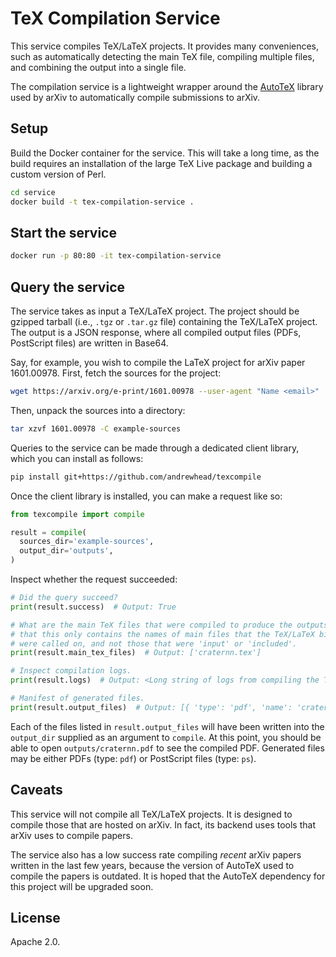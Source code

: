 # TeX Compilation Service

This service compiles TeX/LaTeX projects. It provides many conveniences, such as 
automatically detecting the main TeX file, compiling multiple files, and 
combining the output into a single file.

The compilation service is a lightweight wrapper around the 
[AutoTeX](https://metacpan.org/pod/TeX::AutoTeX) library used by arXiv to 
automatically compile submissions to arXiv.

## Setup

Build the Docker container for the service. This will take a long time, as the 
build requires an installation of the large TeX Live package and building a 
custom version of Perl.

```bash
cd service
docker build -t tex-compilation-service .
```

## Start the service

```bash
docker run -p 80:80 -it tex-compilation-service
```

## Query the service

The service takes as input a TeX/LaTeX project. The project should be gzipped 
tarball (i.e., `.tgz` or `.tar.gz` file) containing the TeX/LaTeX project.  The 
output is a JSON response, where all compiled output files (PDFs, PostScript 
files) are written in Base64.

Say, for example, you wish to compile the LaTeX project for arXiv paper 
1601.00978. First, fetch the sources for the project:

```bash
wget https://arxiv.org/e-print/1601.00978 --user-agent "Name <email>"
```

Then, unpack the sources into a directory:

```bash
tar xzvf 1601.00978 -C example-sources
```

Queries to the service can be made through a dedicated client library, which you 
can install as follows:

```bash
pip install git+https://github.com/andrewhead/texcompile
```

Once the client library is installed, you can make a request like so:

```python
from texcompile import compile

result = compile(
  sources_dir='example-sources',
  output_dir='outputs',
)
```

Inspect whether the request succeeded:

```python
# Did the query succeed?
print(result.success)  # Output: True

# What are the main TeX files that were compiled to produce the outputs? Note 
# that this only contains the names of main files that the TeX/LaTeX binaries
# were called on, and not those that were 'input' or 'included'.
print(result.main_tex_files)  # Output: ['craternn.tex']

# Inspect compilation logs.
print(result.logs)  # Output: <Long string of logs from compiling the TeX>

# Manifest of generated files.
print(result.output_files)  # Output: [{ 'type': 'pdf', 'name': 'craternn.pdf' }]
```

Each of the files listed in `result.output_files` will have been written into 
the `output_dir` supplied as an argument to `compile`. At this point, you should 
be able to open `outputs/craternn.pdf` to see the compiled PDF. Generated files 
may be either PDFs (type: `pdf`) or PostScript files (type: `ps`).

## Caveats

This service will not compile all TeX/LaTeX projects. It is designed to compile 
those that are hosted on arXiv. In fact, its backend uses tools that arXiv uses 
to compile papers.

The service also has a low success rate compiling _recent_ arXiv papers written 
in the last few years, because the version of AutoTeX used to compile the papers 
is outdated. It is hoped that the AutoTeX dependency for this project will be 
upgraded soon.

## License

Apache 2.0.
